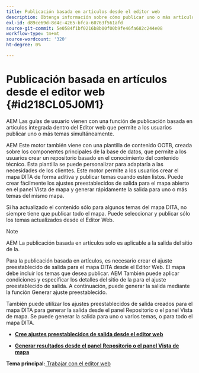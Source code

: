 ```yaml
---
title: Publicación basada en artículos desde el editor web
description: Obtenga información sobre cómo publicar uno o más artículos desde el editor web. AEM Generar resultados para uno o varios temas de un mapa DITA en las guías de la.
exl-id: d89ce69d-8d4c-4265-bfca-60763f561afd
source-git-commit: 5e0584f1bf0216b8b00f00b9fe46fa682c244e08
workflow-type: tm+mt
source-wordcount: '320'
ht-degree: 0%

---
```


# Publicación basada en artículos desde el editor web {#id218CL05J0M1}

AEM Las guías de usuario vienen con una función de publicación basada en artículos integrada dentro del Editor web que permite a los usuarios publicar uno o más temas simultáneamente.

AEM Este motor también viene con una plantilla de contenido OOTB, creada sobre los componentes principales de la base de datos, que permite a los usuarios crear un repositorio basado en el conocimiento del contenido técnico. Esta plantilla se puede personalizar para adaptarla a las necesidades de los clientes. Este motor permite a los usuarios crear el mapa DITA de forma aditiva y publicar temas cuando estén listos. Puede crear fácilmente los ajustes preestablecidos de salida para el mapa abierto en el panel Vista de mapa y generar rápidamente la salida para uno o más temas del mismo mapa.

Si ha actualizado el contenido sólo para algunos temas del mapa DITA, no siempre tiene que publicar todo el mapa. Puede seleccionar y publicar sólo los temas actualizados desde el Editor Web.

>[!NOTE]
>
> AEM La publicación basada en artículos solo es aplicable a la salida del sitio de la.

Para la publicación basada en artículos, es necesario crear el ajuste preestablecido de salida para el mapa DITA desde el Editor Web. El mapa debe incluir los temas que desea publicar. AEM También puede aplicar condiciones y especificar los detalles del sitio de la para el ajuste preestablecido de salida. A continuación, puede generar la salida mediante la función Generar ajuste preestablecido.

También puede utilizar los ajustes preestablecidos de salida creados para el mapa DITA para generar la salida desde el panel Repositorio o el panel Vista de mapa. Se puede generar la salida para uno o varios temas, o para todo el mapa DITA.

- **[Cree ajustes preestablecidos de salida desde el editor web](web-editor-article-publishing-presets.md)**

- **[Generar resultados desde el panel Repositorio o el panel Vista de mapa](web-editor-article-publishing-output.md)**


**Tema principal:**[ Trabajar con el editor web](web-editor.md)
